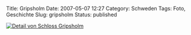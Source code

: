 Title: Gripsholm
Date: 2007-05-07 12:27
Category: Schweden
Tags: Foto, Geschichte
Slug: gripsholm
Status: published

[![Detail von Schloss
Gripsholm](/pic/gripsholfonst_s.jpg "Detail von Schloss Gripsholm")](/pic/gripsholfonst_l.jpg)

